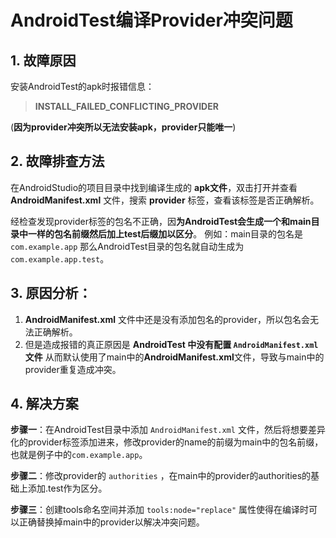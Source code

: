 # AndroidTest编译Provider冲突问题

## 1. 故障原因

安装AndroidTest的apk时报错信息：

>**INSTALL_FAILED_CONFLICTING_PROVIDER**

(**因为provider冲突所以无法安装apk，provider只能唯一**)

## 2. 故障排查方法

在AndroidStudio的项目目录中找到编译生成的 **apk文件**，双击打开并查看 **AndroidManifest.xml** 文件，搜索 **provider** 标签，查看该标签是否正确解析。

经检查发现provider标签的包名不正确，因**为AndroidTest会生成一个和main目录中一样的包名前缀然后加上test后缀加以区分**。
例如：main目录的包名是 `com.example.app` 那么AndroidTest目录的包名就自动生成为 `com.example.app.test`。

## 3. 原因分析：
1. **AndroidManifest.xml** 文件中还是没有添加包名的provider，所以包名会无法正确解析。
2. 但是造成报错的真正原因是 **AndroidTest 中没有配置 `AndroidManifest.xml` 文件** 从而默认使用了main中的**AndroidManifest.xml**文件，导致与main中的provider重复造成冲突。

## 4. 解决方案

**步骤一**：在AndroidTest目录中添加 `AndroidManifest.xml` 文件，然后将想要差异化的provider标签添加进来，修改provider的name的前缀为main中的包名前缀，也就是例子中的`com.example.app`。

**步骤二**：修改provider的 `authorities` ，在main中的provider的authorities的基础上添加.test作为区分。

**步骤三**：创建tools命名空间并添加 `tools:node="replace"` 属性使得在编译时可以正确替换掉main中的provider以解决冲突问题。